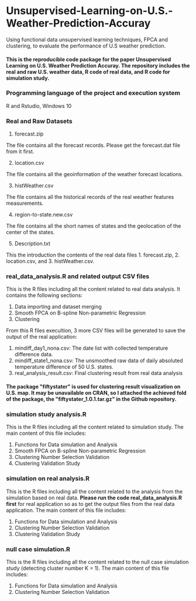 # Unsupervised-Learning-on-U.S.-Weather-Prediction-Accuray
Using functional data unsupervised learning techniques, FPCA and clustering, to evaluate the performance of U.S weather prediction.

#### This is the reproducible code package for the paper Unsupervised Learning on U.S. Weather Prediction Accuray. The repository includes the real and raw U.S. weather data, R code of real data, and R code for simulation study.

### Programming language of the project and execution system
R and Rstudio, Windows 10

### Real and Raw Datasets
1. forecast.zip

The file contains all the forecast records. Please get the forecast.dat file from it first.

2. location.csv

The file contains all the geoinformation of the weather forecast locations.

3. histWeather.csv

The file contains all the historical records of the real weather features measurements.

4. region-to-state.new.csv

The file contains all the short names of states and the geolocation of the center of the states.

5. Description.txt

This the introduction the contents of the real data files 1. forecast.zip, 2. location.csv, and 3. histWeather.csv.

### real_data_analysis.R and related output CSV files
This is the R files including all the content related to real data analysis. It contains the following sections:

1. Data importing and dataset merging
2. Smooth FPCA on B-spline Non-parametric Regression
3. Clustering

From this R files execultion, 3 more CSV files will be generated to save the output of the real application:

1. mindiff_day1_nona.csv: The date list with collected temperature difference data.
2. mindiff_state1_nona.csv: The unsmoothed raw data of daily absoluted temperature difference of 50 U.S. states.
3. real_analysis_result.csv: Final clustering result from real data analysis

#### The package "fiftystater" is used for clustering result visualization on U.S. map. It may be unavailable on CRAN, so I attached the achieved fold of the package, the "fiftystater_1.0.1.tar.gz" in the Github repository.
 

### simulation study analysis.R
This is the R files including all the content related to simulation study. The main content of this file includes:
1. Functions for Data simulation and Analysis
2. Smooth FPCA on B-spline Non-parametric Regression
3. Clustering Number Selection Validation
4. Clustering Validation Study

### simulation on real analysis.R
This is the R files including all the content related to the analysis from the simulation based on real data. **Please run the code real_data_analysis.R first** for real application so as to get the output files from the real data application. The main content of this file includes:
1. Functions for Data simulation and Analysis
2. Clustering Number Selection Validation
3. Clustering Validation Study

### null case simulation.R
This is the R files including all the content related to the null case simulation study (detecting cluster number K = 1). The main content of this file includes:
1. Functions for Data simulation and Analysis
2. Clustering Number Selection Validation
